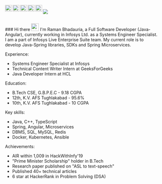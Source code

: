 
<a href="https://www.linkedin.com/in/257ramanrb/">
  <img align="left" alt="Raman Bhadauria | LinkedIn" width="22px" src="https://cdn.jsdelivr.net/npm/simple-icons@v3/icons/linkedin.svg" />
</a>
<a href="https://twitter.com/raman_rb7">
  <img align="left" alt="Raman Bhadauria | Twitter" width="22px" src="https://cdn.jsdelivr.net/npm/simple-icons@v3/icons/twitter.svg" />
</a>
<a href="https://www.hackerrank.com/raman_257">
  <img align="left" alt="Raman Bhadauria | HackerRank" width="22px" src="https://cdn.jsdelivr.net/npm/simple-icons@v3/icons/hackerrank.svg" />
</a>
<a href="https://auth.geeksforgeeks.org/user/raman_257/profile">
  <img align="left" alt="Raman Bhadauria | GeeksForGeeks" width="22px" src="https://cdn.jsdelivr.net/npm/simple-icons@v3/icons/geeksforgeeks.svg" />
</a>
<a href="https://medium.com/@257ramanrb">
  <img align="left" alt="Raman Bhadauria | Medium" width="22px" src="https://cdn.jsdelivr.net/npm/simple-icons@v3/icons/medium.svg" />
</a>

![](https://visitor-badge.glitch.me/badge?page_id=257ramanrb.257ramanrb)

<br>
### Hi there <img src="https://media.giphy.com/media/hvRJCLFzcasrR4ia7z/giphy.gif" width="25px">
I'm Raman Bhadauria, a Full Software Developer (Java-Angular), currently working in Infosys Ltd. as a Systems Engineer Specialist. I am a part of Infosys Live Enterprise Suite team. My current role is to develop Java-Spring libraries, SDKs and Spring Microservices. 

Experience:
- Systems Engineer Specialist at Infosys
- Technical Content Writer Intern at GeeksForGeeks
- Java Developer Intern at HCL

Education:
- B.Tech CSE, G.B.P.E.C - 9.18 CGPA
- 12th, K.V. AFS Tughlakabad - 95.6%
- 10th, K.V. AFS Tughlakabad - 10 CGPA

Key skills:
- Java, C++, TypeScript
- Spring, Angular, Microservices
- DBMS, SQL, MySQL, Redis 
- Docker, Kubernetes, Ansible

Achievements:
- AIR within 1,009 in HackWithInfy'19
- "Prime Minister Scholarship" holder in B.Tech
- Research paper published on "ASL to text-speech"
- Published 40+ technical articles
- 6 star at HackerRank in Problem Solving (DSA)

<!--
**257ramanrb/257ramanrb** is a ✨ _special_ ✨ repository because its `README.md` (this file) appears on your GitHub profile.

Here are some ideas to get you started:

- 🔭 I’m currently working on ...
- 🌱 I’m currently learning ...
- 👯 I’m looking to collaborate on ...
- 🤔 I’m looking for help with ...
- 💬 Ask me about ...
- 📫 How to reach me: ...
- 😄 Pronouns: ...
- ⚡ Fun fact: ...
-->

